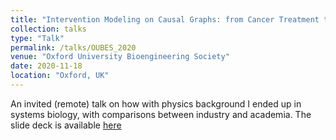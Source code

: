 ```yaml
---
title: "Intervention Modeling on Causal Graphs: from Cancer Treatment to Solving Hunger"
collection: talks
type: "Talk"
permalink: /talks/OUBES_2020
venue: "Oxford University Bioengineering Society"
date: 2020-11-18 
location: "Oxford, UK"
---
```


An invited (remote) talk on how with physics background I ended up in systems biology, with comparisons between industry and academia. The slide deck is available [here](https://stefan-andjelkovic-pitt.github.io/_talks/OUBES_talk_Stefan.pdf)

